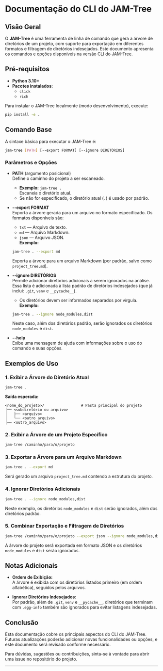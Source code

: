 # Documentação do CLI do JAM-Tree

## Visão Geral

O **JAM-Tree** é uma ferramenta de linha de comando que gera a árvore de diretórios de um projeto, com suporte para exportação em diferentes formatos e filtragem de diretórios indesejados. Este documento apresenta os comandos e opções disponíveis na versão CLI do JAM-Tree.

## Pré-requisitos

- **Python 3.10+**
- **Pacotes instalados:**
  - `click`
  - `rich`

Para instalar o JAM-Tree localmente (modo desenvolvimento), execute:

```bash
pip install -e .
```

## Comando Base

A sintaxe básica para executar o JAM-Tree é:

```bash
jam-tree [PATH] [--export FORMAT] [--ignore DIRETÓRIOS]
```

### Parâmetros e Opções

- **PATH** (argumento posicional)  
  Define o caminho do projeto a ser escaneado.
  - **Exemplo:** `jam-tree .`  
    Escaneia o diretório atual.
  - Se não for especificado, o diretório atual (`.`) é usado por padrão.

- **--export FORMAT**  
  Exporta a árvore gerada para um arquivo no formato especificado. Os formatos disponíveis são:
  - `txt` — Arquivo de texto.
  - `md` — Arquivo Markdown.
  - `json` — Arquivo JSON.  
  **Exemplo:**  
  ```bash
  jam-tree . --export md
  ```  
  Exporta a árvore para um arquivo Markdown (por padrão, salvo como `project_tree.md`).

- **--ignore DIRETÓRIOS**  
  Permite adicionar diretórios adicionais a serem ignorados na análise. Essa lista é adicionada à lista padrão de diretórios indesejados (que já inclui: `.git`, `venv` e `__pycache__`).  
  - Os diretórios devem ser informados separados por vírgula.  
  **Exemplo:**  
  ```bash
  jam-tree . --ignore node_modules,dist
  ```  
  Neste caso, além dos diretórios padrão, serão ignorados os diretórios `node_modules` e `dist`.

- **--help**  
  Exibe uma mensagem de ajuda com informações sobre o uso do comando e suas opções.

## Exemplos de Uso

### 1. Exibir a Árvore do Diretório Atual

```bash
jam-tree .
```

**Saída esperada:**

```
<nome_do_projeto>/                 # Pasta principal do projeto
│── <subdiretório ou arquivo>
│   ├── <arquivo>
│   └── <outro_arquivo>
│── <outro_arquivo>
```

### 2. Exibir a Árvore de um Projeto Específico

```bash
jam-tree /caminho/para/o/projeto
```

### 3. Exportar a Árvore para um Arquivo Markdown

```bash
jam-tree . --export md
```

Será gerado um arquivo `project_tree.md` contendo a estrutura do projeto.

### 4. Ignorar Diretórios Adicionais

```bash
jam-tree . --ignore node_modules,dist
```

Neste exemplo, os diretórios `node_modules` e `dist` serão ignorados, além dos diretórios padrão.

### 5. Combinar Exportação e Filtragem de Diretórios

```bash
jam-tree /caminho/para/o/projeto --export json --ignore node_modules,dist
```

A árvore do projeto será exportada em formato JSON e os diretórios `node_modules` e `dist` serão ignorados.

## Notas Adicionais

- **Ordem de Exibição:**  
  A árvore é exibida com os diretórios listados primeiro (em ordem alfabética), seguidos pelos arquivos.

- **Ignorar Diretórios Indesejados:**  
  Por padrão, além de `.git`, `venv` e `__pycache__`, diretórios que terminam com `.egg-info` também são ignorados para evitar listagens indesejadas.

## Conclusão

Esta documentação cobre os principais aspectos do CLI do JAM-Tree. Futuras atualizações poderão adicionar novas funcionalidades ou opções, e este documento será revisado conforme necessário.

Para dúvidas, sugestões ou contribuições, sinta-se à vontade para abrir uma issue no repositório do projeto.

---